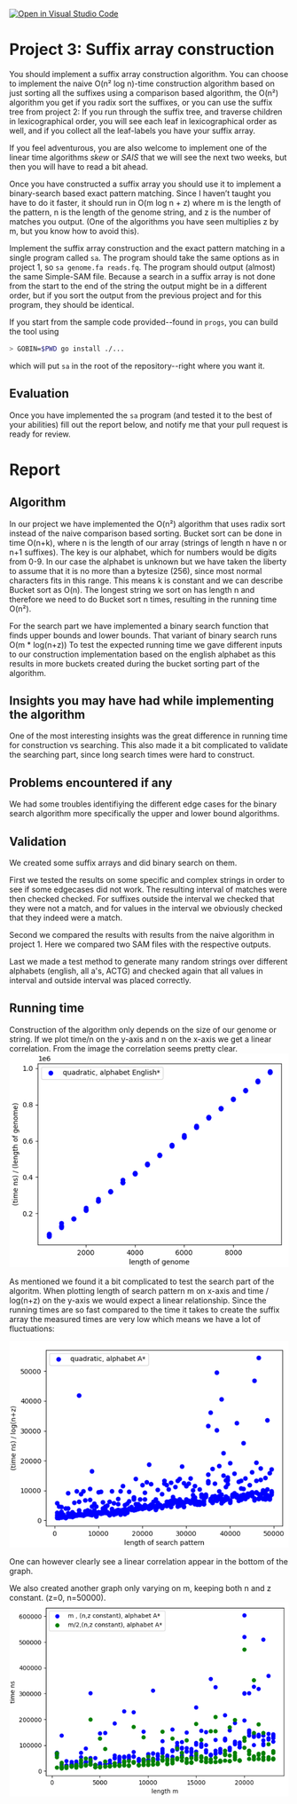 [![Open in Visual Studio Code](https://classroom.github.com/assets/open-in-vscode-c66648af7eb3fe8bc4f294546bfd86ef473780cde1dea487d3c4ff354943c9ae.svg)](https://classroom.github.com/online_ide?assignment_repo_id=9032789&assignment_repo_type=AssignmentRepo)
# Project 3: Suffix array construction

You should implement a suffix array construction algorithm. You can choose to implement the naive O(n² log n)-time construction algorithm based on just sorting all the suffixes using a comparison based algorithm, the O(n²) algorithm you get if you radix sort the suffixes, or you can use the suffix tree from project 2: If you run through the suffix tree, and traverse children in lexicographical order, you will see each leaf in lexicographical order as well, and if you collect all the leaf-labels you have your suffix array.

If you feel adventurous, you are also welcome to implement one of the linear time algorithms *skew* or *SAIS* that we will see the next two weeks, but then you will have to read a bit ahead.

Once you have constructed a suffix array you should use it to implement a binary-search based exact pattern matching. Since I haven’t taught you have to do it faster, it should run in O(m log n + z) where m is the length of the pattern, n is the length of the genome string, and z is the number of matches you output. (One of the algorithms you have seen multiplies z by m, but you know how to avoid this).

Implement the suffix array construction and the exact pattern matching in a single program called `sa`.  The program should take the same options as in project 1, so `sa genome.fa reads.fq`. The program should output (almost) the same Simple-SAM file. Because a search in a suffix array is not done from the start to the end of the string the output might be in a different order, but if you sort the output from the previous project and for this program, they should be identical.

If you start from the sample code provided--found in `progs`, you can build the tool using

```bash
> GOBIN=$PWD go install ./...
```

which will put `sa` in the root of the repository--right where you want it.

## Evaluation

Once you have implemented the `sa` program (and tested it to the best of your abilities) fill out the report below, and notify me that your pull request is ready for review.

# Report

## Algorithm

In our project we have implemented the O(n²) algorithm that uses radix sort instead of the naive comparison based sorting.
Bucket sort can be done in time O(n+k), where n is the length of our array (strings of length n have n or n+1 suffixes). The key is our alphabet, which for numbers would be digits from 0-9. In our case the alphabet is unknown but we have taken the liberty to assume that it is no more than a bytesize (256), since most normal characters fits in this range. This means k is constant and we can describe Bucket sort as O(n). The longest string we sort on has length n and therefore we need to do Bucket sort n times, resulting in the running time O(n²).

For the search part we have implemented a binary search function that finds upper bounds and lower bounds. That variant of binary search runs O(m * log(n+z)) 
To test the expected running time we gave different inputs to our construction implementation based on the english alphabet as this results in more buckets created during the bucket sorting part of the algorithm.
## Insights you may have had while implementing the algorithm

One of the most interesting insights was the great difference in running time for construction vs searching.
This also made it a bit complicated to validate the searching part, since long search times were hard to construct.

## Problems encountered if any

We had some troubles identifiying the different edge cases for the binary search algorithm more specifically the upper and lower bound algorithms. 

## Validation

We created some suffix arrays and did binary search on them. 

First we tested the results on some specific and complex strings in order to see if some edgecases did not work. 
The resulting interval of matches were then checked checked. For suffixes outside the interval we checked that they were not a match, and for values in the interval we obviously checked that they indeed were a match.

Second we compared the results with results from the naive algorithm in project 1. Here we compared two SAM files with the respective outputs.

Last we made a test method to generate many random strings over different alphabets (english, all a's, ACTG) and checked again that all values in interval and outside interval was placed correctly.

## Running time

Construction of the algorithm only depends on the size of our genome or string. If we plot time/n on the y-axis and n on the x-axis we get a linear correlation. From the image the correlation seems pretty clear.
![](figs/construction_time_pr3.png)

As mentioned we found it a bit complicated to test the search part of the algoritm.
When plotting length of search pattern m on x-axis and time / log(n+z) on the y-axis we would expect a linear relationship.
Since the running times are so fast compared to the time it takes to create the suffix array the measured times are very low which means we have a lot of fluctuations:

![](figs/search_time_pr3_n=50k.png)

One can however clearly see a linear correlation appear in the bottom of the graph.

We also created another graph only varying on m, keeping both n and z constant. (z=0, n=50000).
![](figs/search_log_constant_pr3.png)

